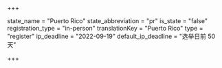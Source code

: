 +++

state_name = "Puerto Rico"
state_abbreviation = "pr"
is_state = "false"
registration_type = "in-person"
translationKey = "Puerto Rico"
type = "register"
ip_deadline = "2022-09-19"
default_ip_deadline = "选举日前 50天"

+++
